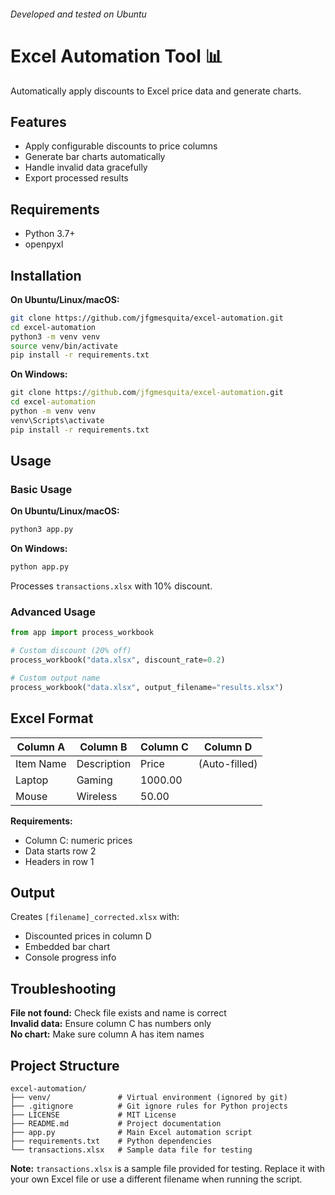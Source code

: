 ###### Developed and tested on Ubuntu
# Excel Automation Tool 📊
Automatically apply discounts to Excel price data and generate charts.

## Features

- Apply configurable discounts to price columns
- Generate bar charts automatically
- Handle invalid data gracefully
- Export processed results

## Requirements

- Python 3.7+
- openpyxl

## Installation

**On Ubuntu/Linux/macOS:**
```bash
git clone https://github.com/jfgmesquita/excel-automation.git
cd excel-automation
python3 -m venv venv
source venv/bin/activate
pip install -r requirements.txt
```

**On Windows:**
```cmd
git clone https://github.com/jfgmesquita/excel-automation.git
cd excel-automation
python -m venv venv
venv\Scripts\activate
pip install -r requirements.txt
```

## Usage

### Basic Usage

**On Ubuntu/Linux/macOS:**
```bash
python3 app.py
```

**On Windows:**
```cmd
python app.py
```

Processes `transactions.xlsx` with 10% discount.

### Advanced Usage
```python
from app import process_workbook

# Custom discount (20% off)
process_workbook("data.xlsx", discount_rate=0.2)

# Custom output name
process_workbook("data.xlsx", output_filename="results.xlsx")
```

## Excel Format

| Column A | Column B | Column C | Column D |
|----------|----------|----------|----------|
| Item Name | Description | Price | (Auto-filled) |
| Laptop | Gaming | 1000.00 | |
| Mouse | Wireless | 50.00 | |

**Requirements:**
- Column C: numeric prices
- Data starts row 2
- Headers in row 1

## Output

Creates `[filename]_corrected.xlsx` with:
- Discounted prices in column D
- Embedded bar chart
- Console progress info

## Troubleshooting

**File not found:** Check file exists and name is correct  
**Invalid data:** Ensure column C has numbers only  
**No chart:** Make sure column A has item names  

## Project Structure

```
excel-automation/
├── venv/               # Virtual environment (ignored by git)
├── .gitignore          # Git ignore rules for Python projects
├── LICENSE             # MIT License
├── README.md           # Project documentation
├── app.py              # Main Excel automation script
├── requirements.txt    # Python dependencies
└── transactions.xlsx   # Sample data file for testing
```

**Note:** `transactions.xlsx` is a sample file provided for testing. Replace it with your own Excel file or use a different filename when running the script.
